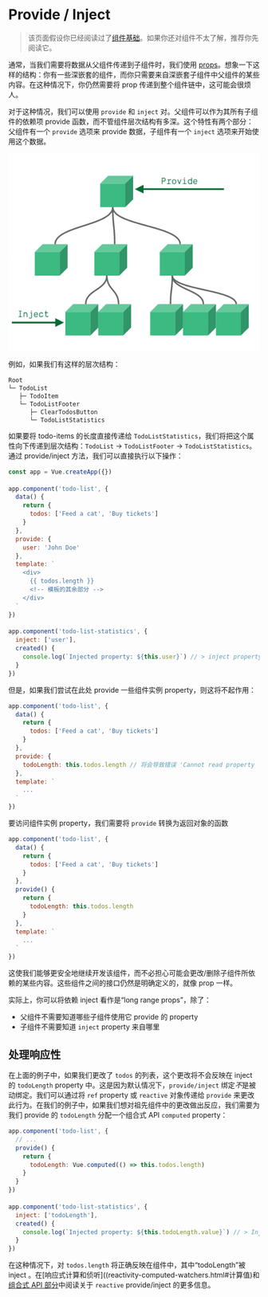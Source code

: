 # Provide / Inject

> 该页面假设你已经阅读过了[组件基础](component-basics.md)。如果你还对组件不太了解，推荐你先阅读它。

通常，当我们需要将数据从父组件传递到子组件时，我们使用 [props](component-props.md)。想象一下这样的结构：你有一些深嵌套的组件，而你只需要来自深嵌套子组件中父组件的某些内容。在这种情况下，你仍然需要将 prop 传递到整个组件链中，这可能会很烦人。

对于这种情况，我们可以使用 `provide` 和 `inject` 对。父组件可以作为其所有子组件的依赖项 provide 函数，而不管组件层次结构有多深。这个特性有两个部分：父组件有一个 `provide` 选项来 provide 数据，子组件有一个 `inject` 选项来开始使用这个数据。

![Provide/inject scheme](/images/components_provide.png)

例如，如果我们有这样的层次结构：

```
Root
└─ TodoList
   ├─ TodoItem
   └─ TodoListFooter
      ├─ ClearTodosButton
      └─ TodoListStatistics
```

如果要将 todo-items 的长度直接传递给 `TodoListStatistics`，我们将把这个属性向下传递到层次结构：`TodoList` -> `TodoListFooter` -> `TodoListStatistics`。通过 provide/inject 方法，我们可以直接执行以下操作：

```js
const app = Vue.createApp({})

app.component('todo-list', {
  data() {
    return {
      todos: ['Feed a cat', 'Buy tickets']
    }
  },
  provide: {
    user: 'John Doe'
  },
  template: `
    <div>
      {{ todos.length }}
      <!-- 模板的其余部分 -->
    </div>
  `
})

app.component('todo-list-statistics', {
  inject: ['user'],
  created() {
    console.log(`Injected property: ${this.user}`) // > inject property: John Doe
  }
})
```

但是，如果我们尝试在此处 provide 一些组件实例 property，则这将不起作用：

```js
app.component('todo-list', {
  data() {
    return {
      todos: ['Feed a cat', 'Buy tickets']
    }
  },
  provide: {
    todoLength: this.todos.length // 将会导致错误 'Cannot read property 'length' of undefined`
  },
  template: `
    ...
  `
})
```

要访问组件实例 property，我们需要将 `provide` 转换为返回对象的函数

```js
app.component('todo-list', {
  data() {
    return {
      todos: ['Feed a cat', 'Buy tickets']
    }
  },
  provide() {
    return {
      todoLength: this.todos.length
    }
  },
  template: `
    ...
  `
})
```

这使我们能够更安全地继续开发该组件，而不必担心可能会更改/删除子组件所依赖的某些内容。这些组件之间的接口仍然是明确定义的，就像 prop 一样。

实际上，你可以将依赖 inject 看作是“long range props”，除了：

- 父组件不需要知道哪些子组件使用它 provide 的 property
- 子组件不需要知道 `inject` property 来自哪里

## 处理响应性

在上面的例子中，如果我们更改了 `todos` 的列表，这个更改将不会反映在 inject 的 `todoLength` property 中。这是因为默认情况下，`provide/inject` 绑定*不*是被动绑定。我们可以通过将 `ref` property 或 `reactive` 对象传递给 `provide` 来更改此行为。在我们的例子中，如果我们想对祖先组件中的更改做出反应，我们需要为我们 provide 的 `todoLength` 分配一个组合式 API `computed` property：

```js
app.component('todo-list', {
  // ...
  provide() {
    return {
      todoLength: Vue.computed(() => this.todos.length)
    }
  }
})

app.component('todo-list-statistics', {
  inject: ['todoLength'],
  created() {
    console.log(`Injected property: ${this.todoLength.value}`) // > Injected property: 5
  }
})
```

在这种情况下，对 `todos.length` 将正确反映在组件中，其中“todoLength”被 inject 。在[响应式计算和侦听]((reactivity-computed-watchers.html#计算值)和[组合式 API 部分](composition-api-provide-inject.html#响应性)中阅读关于 `reactive` provide/inject 的更多信息。
